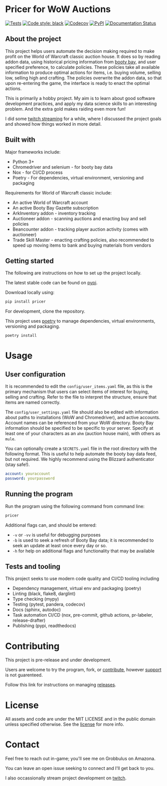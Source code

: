 # Pricer for WoW Auctions

[![Tests](https://github.com/bluemania/wow_auctions/workflows/Tests/badge.svg)](https://github.com/bluemania/wow_auctions/actions?workflow=Tests)
[![Code style: black](https://img.shields.io/badge/code%20style-black-000000.svg)](https://github.com/psf/black)
[![Codecov](https://codecov.io/gh/bluemania/wow_auctions/branch/master/graph/badge.svg)](https://codecov.io/gh/bluemania/wow_auctions)
[![PyPI](https://img.shields.io/pypi/v/pricer.svg)](https://pypi.org/project/pricer/)
[![Documentation Status](https://readthedocs.org/projects/pricer/badge/?version=latest)](https://pricer.readthedocs.io/en/latest/?badge=latest)

## About the project

This project helps users automate the decision making required to make profit on the World of Warcraft classic auction house.
It does so by reading addon data, using historical pricing information from [booty bay](bootybaygazette.com), and user specified preference, to calculate policies.
These policies take all available information to produce optimal actions for items, i.e. buying volume, selling low, selling high and crafting.
The policies overwrite the addon data, so that upon re-entering the game, the interface is ready to enact the optimal actions.

This is primarily a hobby project.
My aim is to learn about good software development practices, and apply my data science skills to an interesting problem.
And the extra gold makes raiding even more fun!

I did some [twitch streaming](https://www.twitch.tv/bluemania2) for a while, where I discussed the project goals and showed how things worked in more detail.

## Built with

Major frameworks include:

* Python 3+
* Chromedriver and selenium - for booty bay data
* Nox - for CI/CD process
* Poetry - For dependencies, virtual environment, versioning and packaging

Requirements for World of Warcraft classic include:

* An active World of Warcraft account
* An active Booty Bay Gazette subscription
* ArkInventory addon - inventory tracking
* Auctioneer addon - scanning auctions and enacting buy and sell policies
* Beancounter addon - tracking player auction activity (comes with auctioneer)
* Trade Skill Master - enacting crafting policies, also recommended to speed up moving items to bank and buying materials from vendors

## Getting started

The following are instructions on how to set up the project locally.

The latest stable code can be found on [pypi](https://pypi.org/project/pricer/).

Download locally using:

```bash
pip install pricer
```

For development, clone the repository.

This project uses [poetry](https://python-poetry.org/) to manage dependencies, virtual environments, versioning and packaging.

```bash
poetry install
```

# Usage

## User configuration

It is recommended to edit the `config/user_items.yaml` file, as this is the primary mechanism that users can select items of interest for buying, selling and crafting.
Refer to the file to interpret the structure, ensure that items are named correctly.

The `config/user_settings.yaml` file should also be edited with information about paths to installations (WoW and Chromedriver), and active accounts.
Account names can be referenced from your WoW directory.
Booty Bay information should be specified to be specific to your server.
Specify at least one of your characters as an `ahm` (auction house main), with others as `mule`.

You can optionally create a `SECRETS.yaml` file in the root directory with the following format.
This is useful to help automate the booty bay data feed, but not required.
We highly recommend using the Blizzard authenticator (stay safe!).

```yaml
account: youraccount
password: yourpassword
```

## Running the program

Run the program using the following command from command line:

```bash
pricer
```

Additional flags can, and should be entered:

* `-v` or `-vv` is useful for debugging purposes
* `-b` is used to seek a refresh of Booty Bay data; it is recommended to seek an update at least once every day or so.
* `-h` for help on additional flags and functionality that may be available

## Tests and tooling

This project seeks to use modern code quality and CI/CD tooling including

* Dependency management, virtual env and packaging (poetry)
* Linting (black, flake8, darglint)
* Type checking (mypy)
* Testing (pytest, pandera, codecov)
* Docs (sphinx, autodoc)
* Task automation CI/CD (nox, pre-commit, github actions, pr-labeler, release-drafter)
* Publishing (pypi, readthedocs)

# Contributing

This project is pre-release and under development. 

Users are welcome to try the program, fork, or [contribute](CONTRIBUTING.md), however [support](SUPPORT.md) is not guarenteed.

Follow this link for instructions on managing [releases](RELEASE.md).

# License

All assets and code are under the MIT LICENSE and in the public domain unless specified otherwise.
See the [license](LICENSE) for more info.

# Contact

Feel free to reach out in-game; you'll see me on Grobbulus on Amazona. 

You can leave an open issue seeking to connect and I'll get back to you.

I also occassionally stream project development on [twitch](https://www.twitch.tv/bluemania2).
